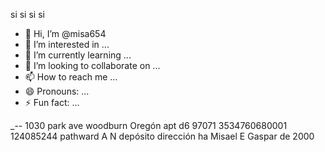 si
si
si
si
- 👋 Hi, I’m @misa654
- 👀 I’m interested in ...
- 🌱 I’m currently learning ...
- 💞️ I’m looking to collaborate on ...
- 📫 How to reach me ...
- 😄 Pronouns: ...
- ⚡ Fun fact: ...

<!---
misa654/misa654 is a ✨ special ✨ repository because its `README.md` (this file) appears on your GitHub profile.
You can click the Preview link to take a look at your changes.
--->
_-- 1030 park ave woodburn Oregón apt d6 97071
3534760680001
124085244
pathward A N
depósito dirección ha Misael E Gaspar
de  2000
